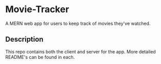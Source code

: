 # Movie-Tracker

A MERN web app for users to keep track of movies they've watched.

## Description

This repo contains both the client and server for the app.  More detailed README's can be found in each.

